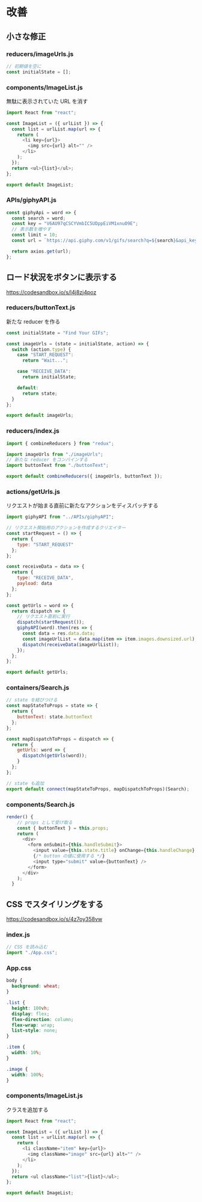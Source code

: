 # 改善

## 小さな修正

### reducers/imageUrls.js

```js
// 初期値を空に
const initialState = [];
```

### components/ImageList.js

無駄に表示されていた URL を消す

```js
import React from "react";

const ImageList = ({ urlList }) => {
  const list = urlList.map(url => {
    return (
      <li key={url}>
        <img src={url} alt="" />
      </li>
    );
  });
  return <ul>{list}</ul>;
};

export default ImageList;

```

### APIs/giphyAPI.js

```js
const giphyApi = word => {
  const search = word;
  const key = "V6AU97qCSCYVmbIC5UDppEiVM1xnuO9E";
  // 表示数を増やす
  const limit = 10;
  const url = `https://api.giphy.com/v1/gifs/search?q=${search}&api_key=${key}&limit=${limit}`;

  return axios.get(url);
};
```

## ロード状況をボタンに表示する

https://codesandbox.io/s/l4j8zj4poz

### reducers/buttonText.js

新たな reducer を作る

```js
const initialState = "Find Your GIFs";

const imageUrls = (state = initialState, action) => {
  switch (action.type) {
    case "START_REQUEST":
      return "Wait...";

    case "RECEIVE_DATA":
      return initialState;

    default:
      return state;
  }
};

export default imageUrls;

```

### reducers/index.js

```js
import { combineReducers } from "redux";

import imageUrls from "./imageUrls";
// 新たな reducer をコンバインする
import buttonText from "./buttonText";

export default combineReducers({ imageUrls, buttonText });

```

### actions/getUrls.js

リクエストが始まる直前に新たなアクションをディスパッチする

```js
import giphyAPI from "../APIs/giphyAPI";

// リクエスト開始用のアクションを作成するクリエイター
const startRequest = () => {
  return {
    type: "START_REQUEST"
  };
};

const receiveData = data => {
  return {
    type: "RECEIVE_DATA",
    payload: data
  };
};

const getUrls = word => {
  return dispatch => {
    // リクエスト直前に実行
    dispatch(startRequest());
    giphyAPI(word).then(res => {
      const data = res.data.data;
      const imageUrlList = data.map(item => item.images.downsized.url);
      dispatch(receiveData(imageUrlList));
    });
  };
};

export default getUrls;

```

### containers/Search.js

```js
// state を結びつける
const mapStateToProps = state => {
  return {
    buttonText: state.buttonText
  };
};

const mapDispatchToProps = dispatch => {
  return {
    getUrls: word => {
      dispatch(getUrls(word));
    }
  };
};

// state も追加
export default connect(mapStateToProps, mapDispatchToProps)(Search);

```

### components/Search.js

```js
render() {
    // props として受け取る
    const { buttonText } = this.props;
    return (
      <div>
        <form onSubmit={this.handleSubmit}>
          <input value={this.state.title} onChange={this.handleChange} />
          {/* button の値に使用する */}
          <input type="submit" value={buttonText} />
        </form>
      </div>
    );
  }
```

## CSS でスタイリングをする

https://codesandbox.io/s/4z7oy358vw

### index.js

```js
// CSS を読み込む
import "./App.css";
```

### App.css

```css
body {
  background: wheat;
}

.list {
  height: 100vh;
  display: flex;
  flex-direction: column;
  flex-wrap: wrap;
  list-style: none;
}

.item {
  width: 10%;
}

.image {
  width: 100%;
}

```

### components/ImageList.js

クラスを追加する

```js
import React from "react";

const ImageList = ({ urlList }) => {
  const list = urlList.map(url => {
    return (
      <li className="item" key={url}>
        <img className="image" src={url} alt="" />
      </li>
    );
  });
  return <ul className="list">{list}</ul>;
};

export default ImageList;

```

